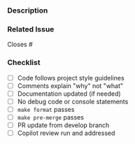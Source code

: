 <!--
Title Format: <icon> <type>: <short description>
Examples:
  🚀 feat: add retry logic to LLM block
  🧩 fix: block configuration not visible in edit mode
  📐 refactor: simplify block renderer logic
  📚 docs: add block creation guide

Choose the appropriate issue template for detailed sections:
- 🚀 Feature (new functionality)
- 🧩 Fix (bug fixes)
- 📐 Refactor (code improvements)
- 📚 Documentation (doc updates)
-->

### Description
<!-- Brief description of what this PR does -->


### Related Issue
<!-- Link to related issue if applicable type #n where n is the issue number -->
Closes #

### Checklist
- [ ] Code follows project style guidelines
- [ ] Comments explain "why" not "what"
- [ ] Documentation updated (if needed)
- [ ] No debug code or console statements
- [ ] `make format` passes
- [ ] `make pre-merge` passes
- [ ] PR update from develop branch
- [ ] Copilot review run and addressed
